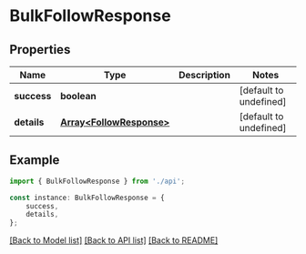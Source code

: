 # BulkFollowResponse


## Properties

Name | Type | Description | Notes
------------ | ------------- | ------------- | -------------
**success** | **boolean** |  | [default to undefined]
**details** | [**Array&lt;FollowResponse&gt;**](FollowResponse.md) |  | [default to undefined]

## Example

```typescript
import { BulkFollowResponse } from './api';

const instance: BulkFollowResponse = {
    success,
    details,
};
```

[[Back to Model list]](../README.md#documentation-for-models) [[Back to API list]](../README.md#documentation-for-api-endpoints) [[Back to README]](../README.md)
